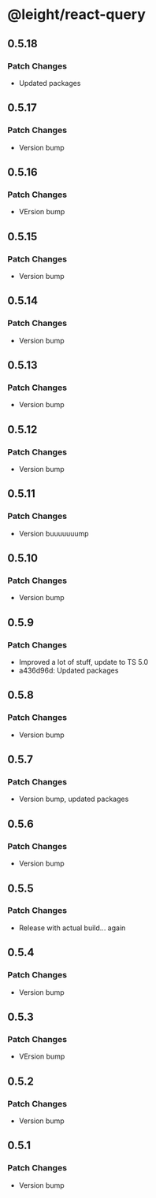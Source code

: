 # @leight/react-query

## 0.5.18

### Patch Changes

- Updated packages

## 0.5.17

### Patch Changes

- Version bump

## 0.5.16

### Patch Changes

- VErsion bump

## 0.5.15

### Patch Changes

- Version bump

## 0.5.14

### Patch Changes

- Version bump

## 0.5.13

### Patch Changes

- Version bump

## 0.5.12

### Patch Changes

- Version bump

## 0.5.11

### Patch Changes

- Version buuuuuuump

## 0.5.10

### Patch Changes

- Version bump

## 0.5.9

### Patch Changes

- Improved a lot of stuff, update to TS 5.0
- a436d96d: Updated packages

## 0.5.8

### Patch Changes

- Version bump

## 0.5.7

### Patch Changes

- Version bump, updated packages

## 0.5.6

### Patch Changes

- Version bump

## 0.5.5

### Patch Changes

- Release with actual build... again

## 0.5.4

### Patch Changes

- Version bump

## 0.5.3

### Patch Changes

- VErsion bump

## 0.5.2

### Patch Changes

- Version bump

## 0.5.1

### Patch Changes

- Version bump
